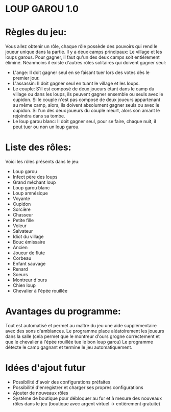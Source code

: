 # LOUP GAROU 1.0

# Règles du jeu:
Vous allez obtenir un rôle, chaque rôle possède des pouvoirs qui rend le joueur unique dans la partie.
Il y a deux camps principaux: Le village et les loups garous.
Pour gagner, il faut qu'un des deux camps soit entièrement éliminé.
Néanmoins il existe d'autres rôles solitaires qui doivent gagner seul:
- L'ange: Il doit gagner seul en se faisant tuer lors des votes dès le premier jour.
- L'assassin: Il doit gagner seul en tuant le village et les loups.
- Le couple: S'il est composé de deux joueurs étant dans le camp du village ou dans les loups, ils peuvent gagner ensemble ou seuls avec le cupidon. Si le couple n'est pas composé de deux joueurs appartenant au même camp, alors, ils doivent absolument gagner seuls ou avec le cupidon. Si l'un des deux joueurs du couple meurt, alors son amant le rejoindra dans sa tombe.
- Le loup garou blanc: Il doit gagner seul, pour se faire, chaque nuit, il peut tuer ou non un loup garou.

# Liste des rôles:

Voici les rôles présents dans le jeu:
- Loup garou
- Infect père des loups
- Grand méchant loup
- Loup garou blanc
- Loup amnésique
- Voyante
- Cupidon
- Sorcière
- Chasseur
- Petite fille
- Voleur
- Salvateur
- Idiot du village
- Bouc émissaire
- Ancien
- Joueur de flute
- Corbeau
- Enfant sauvage
- Renard
- Soeurs
- Montreur d'ours
- Chien loup
- Chevalier à l'épée rouillée

# Avantages du programme:

Tout est automatisé et permet au maître du jeu une aide supplémentaire avec des sons d'ambiances.
Le programme place aléatoirement les joueurs dans la salle (cela permet que le montreur d'ours grogne correctement et que le chevalier à l'épée rouillée tue le bon loup garou)
Le programme détecte le camp gagnant et termine le jeu automatiquement.

# Idées d'ajout futur
- Possibilité d'avoir des configurations préfaites
- Possibilité d'enregistrer et charger ses propres configurations
- Ajouter de nouveaux rôles
- Système de boutique pour débloquer au fur et à mesure des nouveaux rôles dans le jeu (boutique avec argent virtuel -> entièrement gratuite)